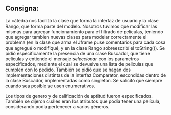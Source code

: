 ## Consigna:
La cátedra nos facilitó la clase que forma la interfaz de usuario y la clase Rango, que forma parte del modelo. Nosotros tuvimos que modificar las mismas para agregar funcionamiento para el filtrado de peliculas, teniendo que agregar tambien nuevas clases para modelar correctamente el problema (en la clase que arma el Jframe puse comentarios para cada cosa que agregué o modifiqué, y en la clase Rango sobreescribí el toString()). Se pidió específicamente la presencia de una clase Buscador, que tiene peliculas y entiende el mensaje _seleccionar_ con los parametros especificados, mediante el cual se devuelve una lista de peliculas que cumplen con lo pedido. También se pidió que se hagan dos implementaciones distintas de la interfaz Comparator, escondidas dentro de la clase Buscador, implementadas como singleton. Se solicitó que siempre cuando sea posible se usen enumerativos.

Los tipos de genero y de calificación de aptitud fueron especificados. También se dijeron cuáles eran los atributos que podía tener una película, considerando podía pertenecer a varios géneros.

